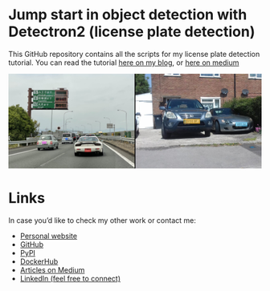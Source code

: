 # Jump start in object detection with Detectron2 (license plate detection)

This GitHub repository contains all the scripts for my license plate detection tutorial. You can read the tutorial [here on my blog](https://tekleo.net/blog/jump-start-in-object-detection-with-detectron2-(license-plate-detection)), or [here on medium](https://medium.com/@leo.ertuna/fd74dd649ca6)

![Preview](https://github.com/JPLeoRX/license-plate-detection/blob/master/preview.png?raw=True)

# Links

In case you’d like to check my other work or contact me:
* [Personal website](https://tekleo.net/)
* [GitHub](https://github.com/jpleorx)
* [PyPI](https://pypi.org/user/JPLeoRX/)
* [DockerHub](https://hub.docker.com/u/jpleorx)
* [Articles on Medium](https://medium.com/@leo.ertuna)
* [LinkedIn (feel free to connect)](https://www.linkedin.com/in/leo-ertuna-14b539187/) 